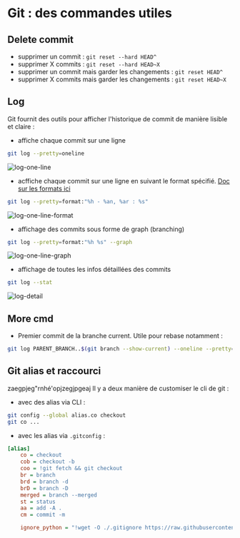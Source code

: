 # Git : des commandes utiles

## Delete commit

 - supprimer un commit : `git reset --hard HEAD^`
 - supprimer X commits : `git reset --hard HEAD~X`
 - supprimer un commit mais garder les changements : `git reset HEAD^`
 - supprimer X commits mais garder les changements : `git reset HEAD~X`

## Log

Git fournit des outils pour afficher l'historique de commit de manière lisible et claire :

 - affiche chaque commit sur une ligne

```sh
git log --pretty=oneline
```

![log-one-line](/img/git/log-one-line.PNG)

 - acffiche chaque commit sur une ligne en suivant le format spécifié. [Doc sur les formats ici](https://git-scm.com/docs/pretty-formats)

```sh
git log --pretty=format:"%h - %an, %ar : %s"
```

![log-one-line-format](/img/git/log-one-line-format.PNG)

 - affichage des commits sous forme de graph (branching)

```sh
git log --pretty=format:"%h %s" --graph
```

![log-one-line-graph](/img/git/log-one-line-graph.PNG)

 - affichage de toutes les infos détaillées des commits

```sh
git log --stat
```

![log-detail](/img/git/log-detail.PNG)

## More cmd

 - Premier commit de la branche current. Utile pour rebase notamment :

```sh
git log PARENT_BRANCH..$(git branch --show-current) --oneline --pretty=format:"%h" | tail -1
```

## Git alias et raccourci
zaegpjeg"rnhé'opjzegjpgeaj
Il y a deux manière de customiser le cli de git :

 - avec des alias via CLI :

```sh
git config --global alias.co checkout
git co ...
```

 - avec les alias via `.gitconfig` :

```ini
[alias]
	co = checkout
	cob = checkout -b
	coo = !git fetch && git checkout
	br = branch
	brd = branch -d
	brD = branch -D
	merged = branch --merged
	st = status
	aa = add -A .
	cm = commit -m

    ignore_python = "!wget -O ./.gitignore https://raw.githubusercontent.com/github/gitignore/master/Python.gitignore"
```

